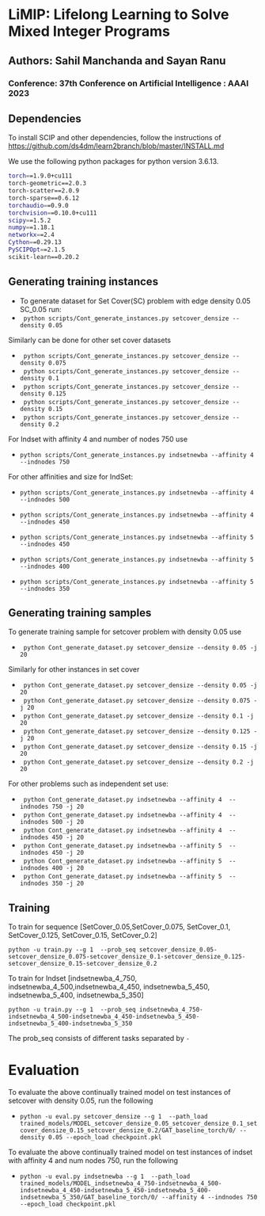 # LiMIP: Lifelong Learning to Solve Mixed Integer Programs

## Authors: Sahil Manchanda and Sayan Ranu

### Conference: 37th  Conference on Artificial Intelligence : AAAI 2023

## Dependencies
To install SCIP and other dependencies, follow the instructions of https://github.com/ds4dm/learn2branch/blob/master/INSTALL.md

 We use the following python packages for python version 3.6.13.
```sh
torch==1.9.0+cu111
torch-geometric==2.0.3
torch-scatter==2.0.9
torch-sparse==0.6.12
torchaudio==0.9.0
torchvision==0.10.0+cu111
scipy==1.5.2
numpy==1.18.1
networkx==2.4
Cython==0.29.13
PySCIPOpt==2.1.5
scikit-learn==0.20.2
```

## Generating training instances
* To generate dataset for Set Cover(SC) problem with edge density 0.05 SC_0.05 run:
* ` python scripts/Cont_generate_instances.py setcover_densize --density 0.05`

Similarly can be done for other set cover datasets
* ` python scripts/Cont_generate_instances.py setcover_densize --density 0.075`
* ` python scripts/Cont_generate_instances.py setcover_densize --density 0.1`
* ` python scripts/Cont_generate_instances.py setcover_densize --density 0.125`
* ` python scripts/Cont_generate_instances.py setcover_densize --density 0.15`
* ` python scripts/Cont_generate_instances.py setcover_densize --density 0.2`



For Indset with affinity 4 and number of nodes 750 use
* `python scripts/Cont_generate_instances.py indsetnewba --affinity 4 --indnodes 750` 

For other affinities and size for IndSet:
* `python scripts/Cont_generate_instances.py indsetnewba --affinity 4 --indnodes 500` 
* `python scripts/Cont_generate_instances.py indsetnewba --affinity 4 --indnodes 450`

* `python scripts/Cont_generate_instances.py indsetnewba --affinity 5 --indnodes 450` 
* `python scripts/Cont_generate_instances.py indsetnewba --affinity 5 --indnodes 400` 
* `python scripts/Cont_generate_instances.py indsetnewba --affinity 5 --indnodes 350` 




## Generating training samples

To generate training sample for setcover problem with density 0.05 use

* ` python Cont_generate_dataset.py setcover_densize --density 0.05 -j 20`

Similarly for other instances in set cover
* ` python Cont_generate_dataset.py setcover_densize --density 0.05 -j 20`
* ` python Cont_generate_dataset.py setcover_densize --density 0.075 -j 20`
* ` python Cont_generate_dataset.py setcover_densize --density 0.1 -j 20`
* ` python Cont_generate_dataset.py setcover_densize --density 0.125 -j 20`
* ` python Cont_generate_dataset.py setcover_densize --density 0.15 -j 20`
* ` python Cont_generate_dataset.py setcover_densize --density 0.2 -j 20`


For other problems such as independent set use:
* ` python Cont_generate_dataset.py indsetnewba --affinity 4  --indnodes 750 -j 20`
* ` python Cont_generate_dataset.py indsetnewba --affinity 4  --indnodes 500 -j 20`
* ` python Cont_generate_dataset.py indsetnewba --affinity 4  --indnodes 450 -j 20`
* ` python Cont_generate_dataset.py indsetnewba --affinity 5  --indnodes 450 -j 20`
* ` python Cont_generate_dataset.py indsetnewba --affinity 5  --indnodes 400 -j 20`
* ` python Cont_generate_dataset.py indsetnewba --affinity 5  --indnodes 350 -j 20`



## Training
To train for sequence [SetCover_0.05,SetCover_0.075, SetCover_0.1,   SetCover_0.125, SetCover_0.15, SetCover_0.2]


` python -u train.py --g 1  --prob_seq setcover_densize_0.05-setcover_densize_0.075-setcover_densize_0.1-setcover_densize_0.125-setcover_densize_0.15-setcover_densize_0.2 `



To train for Indset [indsetnewba_4_750, indsetnewba_4_500,indsetnewba_4_450, indsetnewba_5_450, indsetnewba_5_400, indsetnewba_5_350]

` python -u train.py --g 1  --prob_seq indsetnewba_4_750-indsetnewba_4_500-indsetnewba_4_450-indsetnewba_5_450-indsetnewba_5_400-indsetnewba_5_350 `

The prob_seq consists of different tasks separated by `-`

# Evaluation

To evaluate the above continually trained model on test instances of setcover with density 0.05, run the following

* ` python -u eval.py setcover_densize --g 1  --path_load trained_models/MODEL_setcover_densize_0.05_setcover_densize_0.1_setcover_densize_0.15_setcover_densize_0.2/GAT_baseline_torch/0/ --density 0.05 --epoch_load checkpoint.pkl `



To evaluate the above continually trained model on test instances of indset with affinity 4 and num nodes 750, run the following

* ` python -u eval.py indsetnewba --g 1  --path_load trained_models/MODEL_indsetnewba_4_750-indsetnewba_4_500-indsetnewba_4_450-indsetnewba_5_450-indsetnewba_5_400-indsetnewba_5_350/GAT_baseline_torch/0/ --affinity 4 --indnodes 750 --epoch_load checkpoint.pkl `
